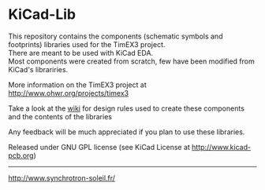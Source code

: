 KiCad-Lib
=========

This repository contains the components (schematic symbols and footprints) libraries used for the TimEX3 project.   
There are meant to be used with KiCad EDA.   
Most components were created from scratch, few have been modified from KiCad's librariries.

More information on the TimEX3 project at http://www.ohwr.org/projects/timex3

Take a look at the [wiki](https://github.com/Synchrotron-SOLEIL/KiCad-Lib/wiki) for design rules used to create these components and the contents of the libraries

Any feedback will be much appreciated if you plan to use these libraries.

Released under GNU GPL license (see KiCad License at http://www.kicad-pcb.org)

----------

http://www.synchrotron-soleil.fr/

